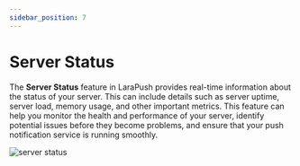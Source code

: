 ```yaml
---
sidebar_position: 7
---
```


# Server Status

The **Server Status** feature in LaraPush provides real-time information about the status of your server. This can include details such as server uptime, server load, memory usage, and other important metrics. This feature can help you monitor the health and performance of your server, identify potential issues before they become problems, and ensure that your push notification service is running smoothly.

![server status](/img/server-status.png)
